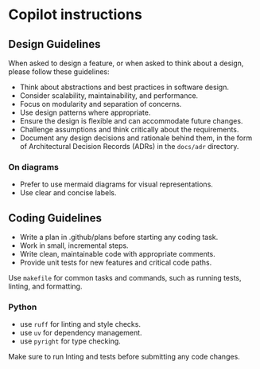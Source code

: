# Copilot instructions

## Design Guidelines

When asked to design a feature, or when asked to think about a design, please
follow these guidelines:

- Think about abstractions and best practices in software design.
- Consider scalability, maintainability, and performance.
- Focus on modularity and separation of concerns.
- Use design patterns where appropriate.
- Ensure the design is flexible and can accommodate future changes.
- Challenge assumptions and think critically about the requirements.
- Document any design decisions and rationale behind them, in the form of
Architectural Decision Records (ADRs) in the `docs/adr` directory.

### On diagrams

- Prefer to use mermaid diagrams for visual representations.
- Use clear and concise labels.

## Coding Guidelines

- Write a plan in .github/plans before starting any coding task.
- Work in small, incremental steps.
- Write clean, maintainable code with appropriate comments.
- Provide unit tests for new features and critical code paths.

Use `makefile` for common tasks and commands, such as running tests, linting, and formatting.

### Python

- use `ruff` for linting and style checks.
- use `uv` for dependency management.
- use `pyright` for type checking.

Make sure to run lnting and tests before submitting any code changes.
